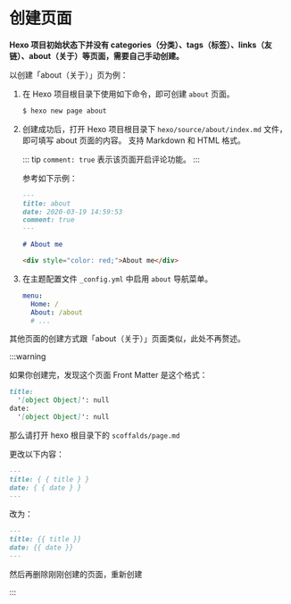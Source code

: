 # 创建页面

**Hexo 项目初始状态下并没有 categories（分类）、tags（标签）、links（友链）、about（关于）等页面，需要自己手动创建。**

以创建「about（关于）」页为例：

1. 在 Hexo 项目根目录下使用如下命令，即可创建 `about` 页面。

   ```bash
   $ hexo new page about
   ```

2. 创建成功后，打开 Hexo 项目根目录下 `hexo/source/about/index.md` 文件，即可填写 about 页面的内容。
   支持 Markdown 和 HTML 格式。

   ::: tip
   `comment: true` 表示该页面开启评论功能。
   :::

   参考如下示例：

   ```markdown
   ---
   title: about
   date: 2020-03-19 14:59:53
   comment: true
   ---
   
   # About me
   
   <div style="color: red;">About me</div>
   ```

3. 在主题配置文件 `_config.yml` 中启用 `about` 导航菜单。
   ```yaml
   menu:
     Home: /
     About: /about
     # ...
   ```

其他页面的创建方式跟「about（关于）」页面类似，此处不再赘述。

:::warning

如果你创建完，发现这个页面 Front Matter 是这个格式：

```markdown
title:
  '[object Object]': null
date:
  '[object Object]': null
```

那么请打开 hexo 根目录下的 `scoffalds/page.md`

更改以下内容：

```markdown
---
title: { { title } }
date: { { date } }
---
```

改为：

```markdown
---
title: {{ title }}
date: {{ date }}
---
```

然后再删除刚刚创建的页面，重新创建

:::
